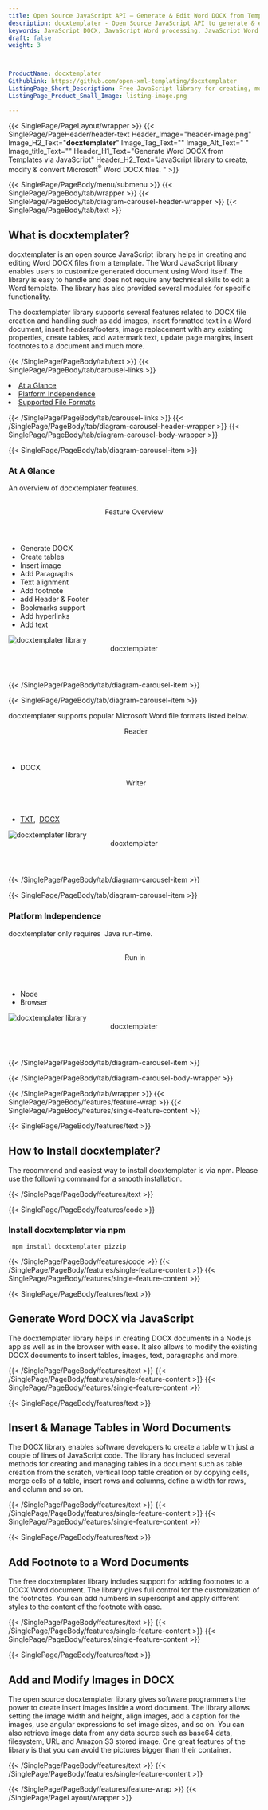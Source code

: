 ```yaml
---
title: Open Source JavaScript API – Generate & Edit Word DOCX from Templates
description: docxtemplater - Open Source JavaScript API to generate & edit word DOCX from templates. Use modules for inserting tables, adding footnote & manage Images in Docx.
keywords: JavaScript DOCX, JavaScript Word processing, JavaScript Word processing APIs, JavaScript Doc API, JavaScript .doc API, JavaScript word library, create  Word Documents, modify Word documents, add image to word files, Open Source JavaScript Libraries, Open Source Word processing
draft: false
weight: 3



ProductName: docxtemplater
Githublink: https://github.com/open-xml-templating/docxtemplater
ListingPage_Short_Description: Free JavaScript library for creating, modifying and manipulating MS Word DOCX files from a template with ease.
ListingPage_Product_Small_Image: listing-image.png 

---
```


{{< SinglePage/PageLayout/wrapper >}}
{{< SinglePage/PageHeader/header-text
Header_Image="header-image.png"
Image_H2_Text="<strong>docxtemplater</strong>"
Image_Tag_Text=""
Image_Alt_Text=" "
Image_title_Text=""
Header_H1_Text="Generate Word DOCX from Templates via JavaScript"
Header_H2_Text="JavaScript library to create, modify & convert Microsoft<sup>®</sup> Word DOCX files. " >}}

{{< SinglePage/PageBody/menu/submenu >}}
{{< SinglePage/PageBody/tab/wrapper >}}
{{< SinglePage/PageBody/tab/diagram-carousel-header-wrapper >}}
{{< SinglePage/PageBody/tab/text >}}



<h2 class="h2title">What is docxtemplater?</h2>
<p>docxtemplater is an open source JavaScript library helps in creating and editing Word DOCX files from a template. The Word JavaScript library enables users to customize generated document using Word itself. The library is easy to handle and does not require any technical skills to edit a Word template. The library has also provided several modules for specific functionality.</p>
<p>The docxtemplater library supports several features related to DOCX file creation and handling such as add images, insert formatted text in a Word document, insert headers/footers, image replacement with any existing properties, create tables, add watermark text, update page margins, insert footnotes to a document and much more.</p>

{{< /SinglePage/PageBody/tab/text >}}
{{< SinglePage/PageBody/tab/carousel-links >}}

<li data-target="#diagramcarousel" data-slide-to="0"><a href="#">At a Glance</a></li>
<li data-target="#diagramcarousel" data-slide-to="2"><a href="#">Platform Independence</a></li>
<li data-target="#diagramcarousel" data-slide-to="1"><a class="activetab" href="#">Supported File Formats</a></li>


{{< /SinglePage/PageBody/tab/carousel-links >}}
{{< /SinglePage/PageBody/tab/diagram-carousel-header-wrapper >}}
{{< SinglePage/PageBody/tab/diagram-carousel-body-wrapper >}}

{{< SinglePage/PageBody/tab/diagram-carousel-item >}}
<h3>At A Glance</h3>
<p>An overview of docxtemplater features.</p>
<div class="diagram1 d1-poi">
<div class="d1-row">
<div class="d1-col d1-left"> </div>
<!--/left -->
<div class="d1-col d1-right"><header>Feature Overview</header>
<ul>
<li>Generate DOCX</li>
<li>Create tables</li>
<li>Insert image</li>
<li>Add Paragraphs</li>
<li>Text alignment</li>
<li>Add footnote</li>
<li>add Header & Footer</li>
<li>Bookmarks support</li>
<li>Add hyperlinks</li>
<li>Add text</li>
</ul>
</div>
<!--/right --></div>
<!--/row-->
<div class="d1-logo"><img class="bg-white" src='listing-image.png' alt="docxtemplater library "><header>docxtemplater</header><footer><small></small></footer></div>
<!--/logo--></div>
<!--/diagram1-->
{{< /SinglePage/PageBody/tab/diagram-carousel-item >}}

{{< SinglePage/PageBody/tab/diagram-carousel-item >}}
<p>docxtemplater supports popular Microsoft Word file formats listed below.</p>
<div class="diagram1 d2  d1-poi">
<div class="d1-row">
<div class="d1-col d1-left"><header><i class="fa fa-arrows-v "> </i> Reader</header>
<ul>
<li>DOCX</li>
</ul>
</div>
<!--/left-->
<div class="d1-col d1-right"><header><i class="fa  fa-long-arrow-down"> </i> Writer</header>
<ul>
<li><a href="https://docs.fileformat.com/word-processing/txt/">TXT</a>, 
<a href="https://docs.fileformat.com/word-processing/docx/">DOCX</a></li>
</ul>
</div>
<!--/right--></div>
<!--/row-->
<div class="d1-logo"><img class="bg-white" src='listing-image.png' alt="docxtemplater library "><header>docxtemplater</header><footer><small></small></footer></div>
<!--/logo--></div>
<!--/diagram2-->
{{< /SinglePage/PageBody/tab/diagram-carousel-item >}}

{{< SinglePage/PageBody/tab/diagram-carousel-item >}}
<h3>Platform Independence</h3>
<p>docxtemplater only requires  Java run-time.</p>
<div class="diagram1 d1-poi">
<div class="d1-row">
<div class="d1-col d1-left"> </div>
<div class="d1-col d1-right"><header><i class="fa fa-cubes"> </i>Run in</header>
<ul>
<li>Node</li>
<li>Browser  </li>
</ul>
</div>
<!--/left--><!--/right--></div>
<!--/row-->
<div class="d1-logo"><img class="bg-white" src='listing-image.png' alt="docxtemplater library "><header>docxtemplater</header><footer><small></small></footer></div>
<!--/logo--></div>
<!--/diagram2 -->
{{< /SinglePage/PageBody/tab/diagram-carousel-item >}}

{{< /SinglePage/PageBody/tab/diagram-carousel-body-wrapper >}}

{{< /SinglePage/PageBody/tab/wrapper >}}
{{< SinglePage/PageBody/features/feature-wrap >}}
{{< SinglePage/PageBody/features/single-feature-content >}}

{{< SinglePage/PageBody/features/text >}}
<h2 class="h2title">How to Install docxtemplater?</h2>
<p>The recommend and easiest way to install docxtemplater is via npm. Please use the following command for a smooth installation.</p>
{{< /SinglePage/PageBody/features/text >}}

{{< SinglePage/PageBody/features/code >}}
<h3>Install docxtemplater via npm</h3>
<pre><code class="html"> npm install docxtemplater pizzip  </code></pre>

{{< /SinglePage/PageBody/features/code >}}
{{< /SinglePage/PageBody/features/single-feature-content >}}
{{< SinglePage/PageBody/features/single-feature-content >}}

{{< SinglePage/PageBody/features/text >}}
<h2 class="h2title">Generate Word DOCX via JavaScript</h2>
<p>The docxtemplater library helps in creating DOCX documents in a Node.js app as well as in the browser with ease. It also allows to modify the existing DOCX documents to insert tables, images, text, paragraphs and more.</p>

{{< /SinglePage/PageBody/features/text >}}
{{< /SinglePage/PageBody/features/single-feature-content >}}
{{< SinglePage/PageBody/features/single-feature-content >}}

{{< SinglePage/PageBody/features/text >}}
<h2 class="h2title">Insert & Manage Tables in Word Documents</h2>
<p>The DOCX library enables software developers to create a table with just a couple of lines of JavaScript code. The library has included several methods for creating and managing tables in a document such as table creation from the scratch, vertical loop table creation or by copying cells, merge cells of a table, insert rows and columns, define a width for rows, and column and so on.</p>

{{< /SinglePage/PageBody/features/text >}}
{{< /SinglePage/PageBody/features/single-feature-content >}}
{{< SinglePage/PageBody/features/single-feature-content >}}

{{< SinglePage/PageBody/features/text >}}
<h2 class="h2title">Add Footnote to a Word Documents</h2>
<p>The free docxtemplater library includes support for adding footnotes to a DOCX Word document. The library gives full control for the customization of the footnotes. You can add numbers in superscript and apply different styles to the content of the footnote with ease.</p>

{{< /SinglePage/PageBody/features/text >}}
{{< /SinglePage/PageBody/features/single-feature-content >}}
{{< SinglePage/PageBody/features/single-feature-content >}}

{{< SinglePage/PageBody/features/text >}}
<h2 class="h2title">Add and Modify Images in DOCX</h2>
<p>The open source docxtemplater library gives software programmers the power to create insert images inside a word document. The library allows setting the image width and height, align images, add a caption for the images, use angular expressions to set image sizes, and so on. You can also retrieve image data from any data source such as base64 data, filesystem, URL and Amazon S3 stored image. One great features of the library is that you can avoid the pictures bigger than their container.</p>

{{< /SinglePage/PageBody/features/text >}}
{{< /SinglePage/PageBody/features/single-feature-content >}}

{{< /SinglePage/PageBody/features/feature-wrap >}}
{{< /SinglePage/PageLayout/wrapper >}}